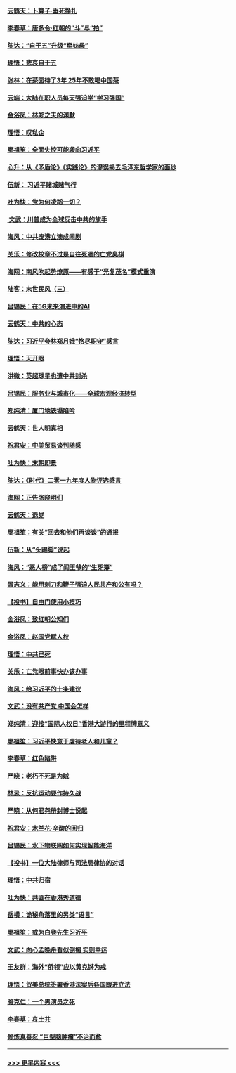 #### [云鹤天：卜算子‧垂死挣扎](../pages/nsc993/n11739956.md?t=12240233) 
#### [李春草：唐多令‧红朝的“斗”与“拍”](../pages/nsc993/n11739830.md?t=12240233) 
#### [陈达：“自干五”升级“牵妨母”](../pages/nsc993/n11739724.md?t=12240233) 
#### [理悟：悲哀自干五](../pages/nsc993/n11739547.md?t=12240233) 
#### [张林：在茶园待了3年 25年不敢喝中国茶](../pages/nsc993/n11739240.md?t=12240233) 
#### [云端：大陆在职人员每天强迫学“学习强国”](../pages/nsc993/n11738735.md?t=12240233) 
#### [金浴凤：林郑之夫的渊默](../pages/nsc993/n11737735.md?t=12240233) 
#### [理悟：叹私企](../pages/nsc993/n11737715.md?t=12240233) 
#### [廖祖笙：全面失控可能袭向习近平](../pages/nsc993/n11737704.md?t=12240233) 
#### [心升：从《矛盾论》《实践论》的谬误揭去毛泽东哲学家的面纱](../pages/nsc993/n11736962.md?t=12240233) 
#### [伍新： 习近平赌城赌气行](../pages/nsc993/n11736929.md?t=12240233) 
#### [吐为快：党为何凌蹈一切？](../pages/nsc993/n11736915.md?t=12240233) 
#### [ 文武：川普成为全球反击中共的旗手](../pages/nsc993/n11736882.md?t=12240233) 
#### [海风：中共废港立澳成闹剧](../pages/nsc993/n11735857.md?t=12240233) 
#### [关乐：修改校章不过是自往死凑的亡党臭棋](../pages/nsc993/n11735097.md?t=12240233) 
#### [海网：南风吹起势燎原——有感于“光复茂名”模式重演](../pages/nsc993/n11732308.md?t=12240233) 
#### [陆客：末世民风（三）](../pages/nsc993/n11732211.md?t=12240233) 
#### [吕锡民：在5G未来演进中的AI](../pages/nsc993/n11730010.md?t=12240233) 
#### [云鹤天：中共的心态](../pages/nsc993/n11729906.md?t=12240233) 
#### [陈达：习近平夸林郑月娥“恪尽职守”感言](../pages/nsc993/n11729881.md?t=12240233) 
#### [理悟：天开眼](../pages/nsc993/n11729699.md?t=12240233) 
#### [洪微：英超球星也遭中共封杀](../pages/nsc993/n11727243.md?t=12240233) 
#### [吕锡民：服务业与城市化——全球宏观经济转型](../pages/nsc993/n11725845.md?t=12240233) 
#### [郑纯清：厦门地铁塌陷吟](../pages/nsc993/n11725813.md?t=12240233) 
#### [云鹤天：世人明真相](../pages/nsc993/n11725621.md?t=12240233) 
#### [祝君安：中美贸易谈判随感](../pages/nsc993/n11725609.md?t=12240233) 
#### [吐为快：末朝即景](../pages/nsc993/n11723365.md?t=12240233) 
#### [陈达：《时代》二零一九年度人物评选感言](../pages/nsc993/n11723337.md?t=12240233) 
#### [海网：正告张晓明们](../pages/nsc993/n11723228.md?t=12240233) 
#### [云鹤天：退党](../pages/nsc993/n11723056.md?t=12240233) 
#### [廖祖笙：有关“回去和他们再谈谈”的通报](../pages/nsc993/n11722442.md?t=12240233) 
#### [伍新：从“头踢脚”说起](../pages/nsc993/n11722429.md?t=12240233) 
#### [海风：“恶人榜”成了阎王爷的“生死簿”](../pages/nsc993/n11722272.md?t=12240233) 
#### [胥志义：能用剌刀和鞭子强迫人民共产和公有吗？](../pages/nsc993/n11720569.md?t=12240233) 
#### [【投书】自由门使用小技巧](../pages/nsc993/n11720180.md?t=12240233) 
#### [金浴凤：致红朝公知们](../pages/nsc993/n11720563.md?t=12240233) 
#### [金浴凤：赵国党赋人权](../pages/nsc993/n11720533.md?t=12240233) 
#### [理悟：中共已死](../pages/nsc993/n11720233.md?t=12240233) 
#### [关乐：亡党眼前事快办该办事](../pages/nsc993/n11719160.md?t=12240233) 
#### [海风：给习近平的十条建议](../pages/nsc993/n11717616.md?t=12240233) 
#### [文武：没有共产党 中国会怎样](../pages/nsc993/n11717584.md?t=12240233) 
#### [郑纯清：迎接“国际人权日”香港大游行的里程牌意义](../pages/nsc993/n11717417.md?t=12240233) 
#### [廖祖笙：习近平快意于虐待老人和儿童？](../pages/nsc993/n11715313.md?t=12240233) 
#### [李春草：红色陷阱](../pages/nsc993/n11715029.md?t=12240233) 
#### [严晓：老朽不死是为贼](../pages/nsc993/n11712910.md?t=12240233) 
#### [林忌：反抗运动要作持久战](../pages/nsc993/n11712623.md?t=12240233) 
#### [严晓：从何君尧册封博士说起](../pages/nsc993/n11712465.md?t=12240233) 
#### [祝君安：木兰花·辛酸的回归](../pages/nsc993/n11712381.md?t=12240233) 
#### [吕锡民：水下物联网如何实现智能海洋](../pages/nsc993/n11711158.md?t=12240233) 
#### [【投书】一位大陆律师与司法局律协的对话](../pages/nsc993/n11709675.md?t=12240233) 
#### [理悟：中共归宿](../pages/nsc993/n11710059.md?t=12240233) 
#### [吐为快：共匪在香港秀道德](../pages/nsc993/n11709979.md?t=12240233) 
#### [岳横：诡秘角落里的另类“语言”](../pages/nsc993/n11709792.md?t=12240233) 
#### [廖祖笙：或为白卷先生习近平](../pages/nsc993/n11708330.md?t=12240233) 
#### [文武：向心孟晚舟看似倒楣 实则幸运](../pages/nsc993/n11708236.md?t=12240233) 
#### [王友群：海外“侨领”应以黄克锵为戒](../pages/nsc993/n11706176.md?t=12240233) 
#### [理悟：贺美总统签署香港法案后各国跟进立法](../pages/nsc993/n11706853.md?t=12240233) 
#### [骆克仁：一个男演员之死](../pages/nsc993/n11706677.md?t=12240233) 
#### [李春草：哀土共](../pages/nsc993/n11706255.md?t=12240233) 
#### [修炼真善忍 “巨型脑肿瘤”不治而愈](../pages/nsc993/n11705340.md?t=12240233) 

----
#### [ >>> 更早内容 <<< ](../indexes/nsc993-earlier.md)

